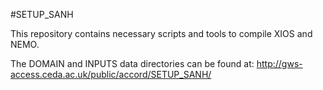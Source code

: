 #SETUP_SANH

This repository contains necessary scripts and tools to compile XIOS and NEMO.

The DOMAIN and INPUTS data directories can be found at:
http://gws-access.ceda.ac.uk/public/accord/SETUP_SANH/
 


